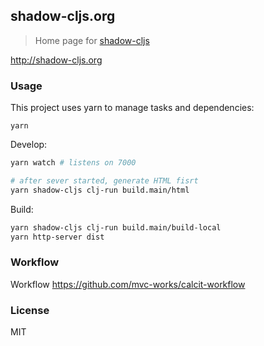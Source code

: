 
shadow-cljs.org
----

> Home page for [shadow-cljs](github.com/thheller/shadow-cljs)

http://shadow-cljs.org

### Usage

This project uses yarn to manage tasks and dependencies:

```yarn
yarn
```

Develop:

```bash
yarn watch # listens on 7000

# after sever started, generate HTML fisrt
yarn shadow-cljs clj-run build.main/html
```

Build:

```bash
yarn shadow-cljs clj-run build.main/build-local
yarn http-server dist
```

### Workflow

Workflow https://github.com/mvc-works/calcit-workflow

### License

MIT
